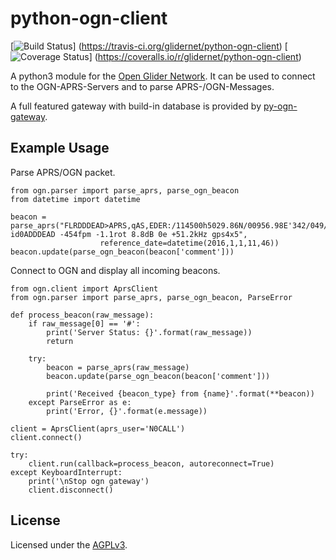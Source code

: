 # python-ogn-client

[![Build Status](https://travis-ci.org/glidernet/python-ogn-client.svg?branch=master)]
(https://travis-ci.org/glidernet/python-ogn-client)
[![Coverage Status](https://img.shields.io/coveralls/glidernet/python-ogn-client.svg)]
(https://coveralls.io/r/glidernet/python-ogn-client)

A python3 module for the [Open Glider Network](http://wiki.glidernet.org/).
It can be used to connect to the OGN-APRS-Servers and to parse APRS-/OGN-Messages.

A full featured gateway with build-in database is provided by [py-ogn-gateway](https://github.com/glidernet/ogn-python).


## Example Usage

Parse APRS/OGN packet.

```
from ogn.parser import parse_aprs, parse_ogn_beacon
from datetime import datetime

beacon = parse_aprs("FLRDDDEAD>APRS,qAS,EDER:/114500h5029.86N/00956.98E'342/049/A=005524 id0ADDDEAD -454fpm -1.1rot 8.8dB 0e +51.2kHz gps4x5",
                    reference_date=datetime(2016,1,1,11,46))
beacon.update(parse_ogn_beacon(beacon['comment']))
```

Connect to OGN and display all incoming beacons.

```
from ogn.client import AprsClient
from ogn.parser import parse_aprs, parse_ogn_beacon, ParseError

def process_beacon(raw_message):
    if raw_message[0] == '#':
        print('Server Status: {}'.format(raw_message))
        return

    try:
        beacon = parse_aprs(raw_message)
        beacon.update(parse_ogn_beacon(beacon['comment']))

        print('Received {beacon_type} from {name}'.format(**beacon))
    except ParseError as e:
        print('Error, {}'.format(e.message))

client = AprsClient(aprs_user='N0CALL')
client.connect()

try:
    client.run(callback=process_beacon, autoreconnect=True)
except KeyboardInterrupt:
    print('\nStop ogn gateway')
    client.disconnect()
```

## License
Licensed under the [AGPLv3](LICENSE).
